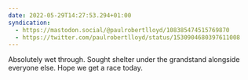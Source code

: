 ```yaml
---
date: 2022-05-29T14:27:53.294+01:00
syndication:
  - https://mastodon.social/@paulrobertlloyd/108385474515769870
  - https://twitter.com/paulrobertlloyd/status/1530904680397611008
---
```


Absolutely wet through. Sought shelter under the grandstand alongside everyone else. Hope we get a race today.
